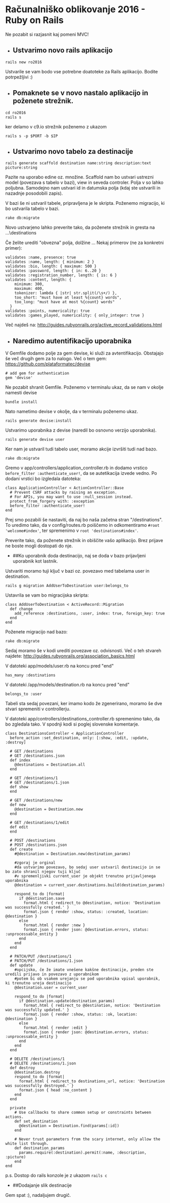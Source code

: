 # Računalniško oblikovanje 2016 - Ruby on Rails

Ne pozabit si razjasnit kaj pomeni MVC!

* ## Ustvarimo novo rails aplikacijo

```
rails new ro2016
```
Ustvarile se vam bodo vse potrebne doatoteke za Rails aplikacijo. Bodite potrpežljivi :)

* ## Pomaknete se v novo nastalo aplikacijo in poženete strežnik.

```
cd ro2016
rails s
```
ker delamo v c9.io strežnik poženemo z ukazom

```
rails s -p $PORT -b $IP
```

* ## Ustvarimo novo tabelo za destinacije

```
rails generate scaffold destination name:string description:text picture:string
```
Pazite na uporabo edine oz. množine. Scaffold nam bo ustvari ustrezni model (povezava s tabelo v bazi), view in seveda controler. Polja v so lahko poljubna. Samodejno nam ustvari id in datumska polja (kdaj ste ustvarili in nazadnje posodobili zapis).

V bazi še ni ustvaril tabele, pripravljena je le skripta. Poženemo migracijo, ki bo ustvarila tabelo v bazi.
```
rake db:migrate
```
Novo ustvarjeno lahko preverite tako, da poženete strežnik in gresta na ...\destinations

Če želite urediti "obvezna" polja, dolžine ... Nekaj primerov (ne za konkretni primer):
```
validates :name, presence: true
validates :name, length: { minimum: 2 }
validates :bio, length: { maximum: 500 }
validates :password, length: { in: 6..20 }
validates :registration_number, length: { is: 6 }
validates :content, length: {
    minimum: 300,
    maximum: 400,
    tokenizer: lambda { |str| str.split(/\s+/) },
    too_short: "must have at least %{count} words",
    too_long: "must have at most %{count} words"
  }
validates :points, numericality: true
validates :games_played, numericality: { only_integer: true }
```
Več najdeš na: http://guides.rubyonrails.org/active_record_validations.html

* ## Naredimo autentifikacijo uporabnika

V Gemfile dodamo polje za gem devise, ki služi za avtentifikacijo. Obstajajo še več drugih gem za to nalogo. Več o tem gem: https://github.com/plataformatec/devise

```
# add gem for authentication
gem 'devise'
```
Ne pozabit shranit Gemfile. Poženemo v terminalu ukaz, da se nam v okolje namesti devise
```
bundle install 
```
Nato nametimo devise v okolje, da v terminalu poženemo ukaz.
```
rails generate devise:install
```
Ustvarimo uporabnika z devise (naredil bo osnovno verzijo uporabnika).
```
rails generate devise user
```
Ker nam je ustvaril tudi tabelo user, moramo akcije izvršiti tudi nad bazo.
```
rake db:migrate
```

Gremo v app/controllers/application_controller.rb in dodamo vrstico ```before_filter :authenticate_user!```, da se autetikacija izvede vedno. Po dodani vrstici bo izgledala datoteka:

```
class ApplicationController < ActionController::Base
  # Prevent CSRF attacks by raising an exception.
  # For APIs, you may want to use :null_session instead.
  protect_from_forgery with: :exception
  before_filter :authenticate_user!
end
```

Prej smo pozabili še nastaviti, da naj bo naša začetna stran "/destinations". To uredimo tako, da v config/routes.rb poiščemo in odkomentiramo ```#root 'welcome#index'```, ter spremenimo v ```root 'destinations#index'```. 

Preverite tako, da poženete strežnik in obiščite vašo aplikacijo. Brez prijave ne boste mogli dostopati do nje.

* ##Ko uporabnik doda destinacijo, naj se doda v bazo prijavljeni uporabnik kot lastnik.

Ustvariti moramo tuji ključ v bazi oz. povezavo med tabelama user in destination.
```
rails g migration AddUserToDestination user:belongs_to
```
Ustavrila se vam bo migracijska skripta:
```
class AddUserToDestination < ActiveRecord::Migration
  def change
    add_reference :destinations, :user, index: true, foreign_key: true
  end
end
```

Poženete migracijo nad bazo:
```
rake db:migrate
```

Sedaj moramo še v kodi urediti povezave oz. odvisnosti. Več o teh stvareh najdete: http://guides.rubyonrails.org/association_basics.html

V datoteki app/models/user.rb na koncu pred "end"
```
has_many :destinations
```

V datoteki /app/models/destination.rb na koncu pred "end"
```
belongs_to :user
```

Tabeli sta sedaj povezani, ker imamo kodo že zgenerirano, moramo še dve stvari spremeniti v controllerju.

V datoteki app/controllers/destinations_controller.rb spremenimo tako, da bo zgledala tako. V spodnji kodi si poglej slovenske komentarje.
```
class DestinationsController < ApplicationController
  before_action :set_destination, only: [:show, :edit, :update, :destroy]

  # GET /destinations
  # GET /destinations.json
  def index
    @destinations = Destination.all
  end

  # GET /destinations/1
  # GET /destinations/1.json
  def show
  end

  # GET /destinations/new
  def new
    @destination = Destination.new
  end

  # GET /destinations/1/edit
  def edit
  end

  # POST /destinations
  # POST /destinations.json
  def create
    #@destination = Destination.new(destination_params)
    
    #zgoraj je orginal
    #da ustvarimo povezavo, bo sedaj user ustvaril destinacijo in se bo zato shranil njegov tuji ključ
    #v spremenljivki current_user je objekt trenutno prijavljenega uporabnika
    @destination = current_user.destinations.build(destination_params)

    respond_to do |format|
      if @destination.save
        format.html { redirect_to @destination, notice: 'Destination was successfully created.' }
        format.json { render :show, status: :created, location: @destination }
      else
        format.html { render :new }
        format.json { render json: @destination.errors, status: :unprocessable_entity }
      end
    end
  end

  # PATCH/PUT /destinations/1
  # PATCH/PUT /destinations/1.json
  def update
    #opcijsko, če že imate vnešene kakšne destinacije, preden ste uredili prijavo in povezavo z uporabnikom
    #potem bi ob vsakem urejanju se pod uporabnika vpisal uporabnik, ki trenutno ureja destinacijo
    @destination.user = current_user
    
    respond_to do |format|
      if @destination.update(destination_params)
        format.html { redirect_to @destination, notice: 'Destination was successfully updated.' }
        format.json { render :show, status: :ok, location: @destination }
      else
        format.html { render :edit }
        format.json { render json: @destination.errors, status: :unprocessable_entity }
      end
    end
  end

  # DELETE /destinations/1
  # DELETE /destinations/1.json
  def destroy
    @destination.destroy
    respond_to do |format|
      format.html { redirect_to destinations_url, notice: 'Destination was successfully destroyed.' }
      format.json { head :no_content }
    end
  end

  private
    # Use callbacks to share common setup or constraints between actions.
    def set_destination
      @destination = Destination.find(params[:id])
    end

    # Never trust parameters from the scary internet, only allow the white list through.
    def destination_params
      params.require(:destination).permit(:name, :description, :picture)
    end
end

```

p.s. Dostop do rails konzole je z ukazom ```rails c```

* ##Dodajanje slik destinacije

Gem spat :), nadaljujem drugič.